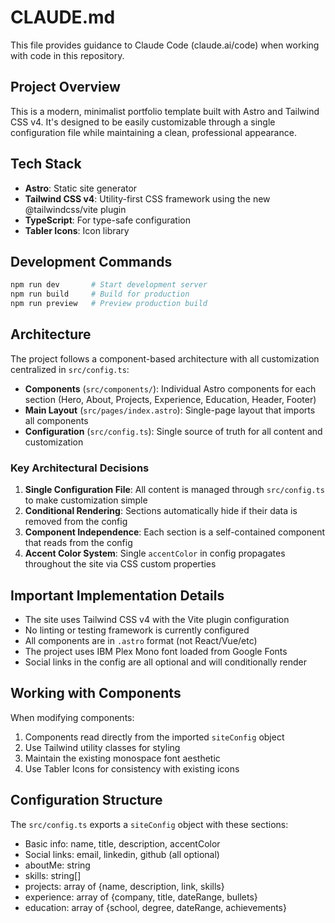 # CLAUDE.md

This file provides guidance to Claude Code (claude.ai/code) when working with code in this repository.

## Project Overview

This is a modern, minimalist portfolio template built with Astro and Tailwind CSS v4. It's designed to be easily customizable through a single configuration file while maintaining a clean, professional appearance.

## Tech Stack

- **Astro**: Static site generator
- **Tailwind CSS v4**: Utility-first CSS framework using the new @tailwindcss/vite plugin
- **TypeScript**: For type-safe configuration
- **Tabler Icons**: Icon library

## Development Commands

```bash
npm run dev       # Start development server
npm run build     # Build for production
npm run preview   # Preview production build
```

## Architecture

The project follows a component-based architecture with all customization centralized in `src/config.ts`:

- **Components** (`src/components/`): Individual Astro components for each section (Hero, About, Projects, Experience, Education, Header, Footer)
- **Main Layout** (`src/pages/index.astro`): Single-page layout that imports all components
- **Configuration** (`src/config.ts`): Single source of truth for all content and customization

### Key Architectural Decisions

1. **Single Configuration File**: All content is managed through `src/config.ts` to make customization simple
2. **Conditional Rendering**: Sections automatically hide if their data is removed from the config
3. **Component Independence**: Each section is a self-contained component that reads from the config
4. **Accent Color System**: Single `accentColor` in config propagates throughout the site via CSS custom properties

## Important Implementation Details

- The site uses Tailwind CSS v4 with the Vite plugin configuration
- No linting or testing framework is currently configured
- All components are in `.astro` format (not React/Vue/etc)
- The project uses IBM Plex Mono font loaded from Google Fonts
- Social links in the config are all optional and will conditionally render

## Working with Components

When modifying components:
1. Components read directly from the imported `siteConfig` object
2. Use Tailwind utility classes for styling
3. Maintain the existing monospace font aesthetic
4. Use Tabler Icons for consistency with existing icons

## Configuration Structure

The `src/config.ts` exports a `siteConfig` object with these sections:
- Basic info: name, title, description, accentColor
- Social links: email, linkedin, github (all optional)
- aboutMe: string
- skills: string[]
- projects: array of {name, description, link, skills}
- experience: array of {company, title, dateRange, bullets}
- education: array of {school, degree, dateRange, achievements}